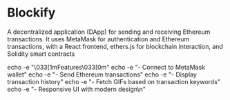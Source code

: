 ﻿# Blockify
 
A decentralized application (DApp) for sending and receiving Ethereum transactions. It uses MetaMask for authentication and Ethereum transactions, with a React frontend, ethers.js for blockchain interaction, and Solidity smart contracts


echo -e "\033[1mFeatures\033[0m"
echo -e "- Connect to MetaMask wallet"
echo -e "- Send Ethereum transactions"
echo -e "- Display transaction history"
echo -e "- Fetch GIFs based on transaction keywords"
echo -e "- Responsive UI with modern design\n"
